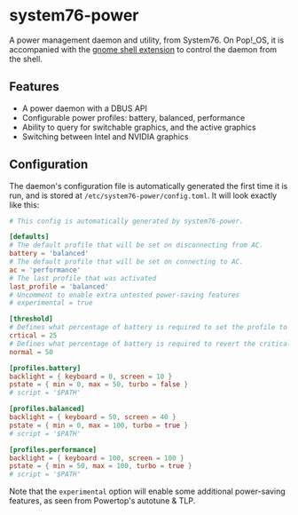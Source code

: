 # system76-power

A power management daemon and utility, from System76. On Pop!_OS, it is accompanied with the [gnome shell extension](https://github.com/pop-os/gnome-shell-extension-system76-power) to control the daemon from the shell.

## Features

- A power daemon with a DBUS API
- Configurable power profiles: battery, balanced, performance
- Ability to query for switchable graphics, and the active graphics
- Switching between Intel and NVIDIA graphics

## Configuration

The daemon's configuration file is automatically generated the first time it is run, and is stored at `/etc/system76-power/config.toml`. It will look exactly like this:

```toml
# This config is automatically generated by system76-power.

[defaults]
# The default profile that will be set on disconnecting from AC.
battery = 'balanced'
# The default profile that will be set on connecting to AC.
ac = 'performance'
# The last profile that was activated
last_profile = 'balanced'
# Uncomment to enable extra untested power-saving features
# experimental = true

[threshold]
# Defines what percentage of battery is required to set the profile to 'battery'.
crtical = 25
# Defines what percentage of battery is required to revert the critical change.
normal = 50

[profiles.battery]
backlight = { keyboard = 0, screen = 10 }
pstate = { min = 0, max = 50, turbo = false }
# script = '$PATH'

[profiles.balanced]
backlight = { keyboard = 50, screen = 40 }
pstate = { min = 0, max = 100, turbo = true }
# script = '$PATH'

[profiles.performance]
backlight = { keyboard = 100, screen = 100 }
pstate = { min = 50, max = 100, turbo = true }
# script = '$PATH'
```

Note that the `experimental` option will enable some additional power-saving features, as seen from Powertop's autotune & TLP.